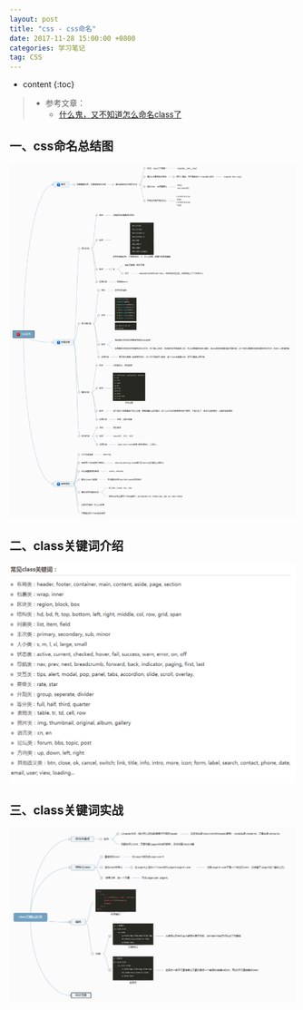 ```yaml
---
layout: post
title: "css - css命名"
date: 2017-11-28 15:00:00 +0800 
categories: 学习笔记
tag: CSS
---
```

* content
{:toc}

> * 参考文章：
>   * [什么鬼，又不知道怎么命名class了](http://imweb.io/topic/5623c25734764b2c16769749)


<!-- more -->

## 一、css命名总结图

![name](/styles/images/css/name/name-01.png)

## 二、class关键词介绍

![name](/styles/images/css/name/name-02.png)

## 三、class关键词实战

![name](/styles/images/css/name/name-03.png)